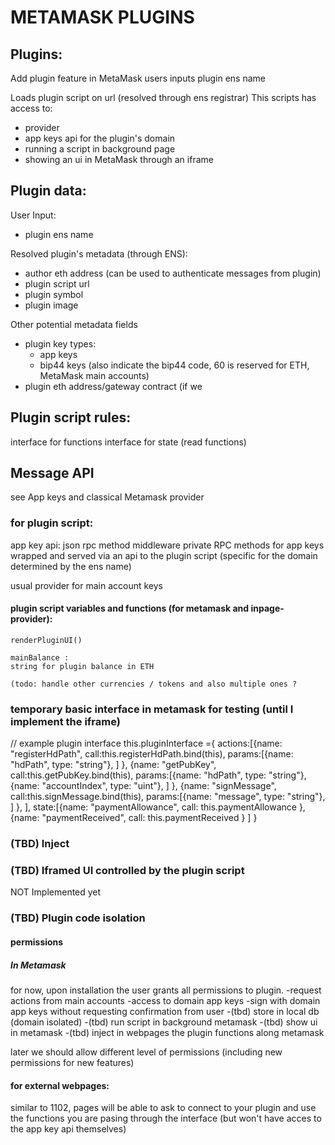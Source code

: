 # METAMASK PLUGINS

## Plugins:

Add plugin feature in MetaMask
users inputs plugin ens name

Loads plugin script on url (resolved through ens registrar)
This scripts has access to:
* provider
* app keys api for the plugin's domain
* running a script in background page
* showing an ui in MetaMask through an iframe

## Plugin data:

User Input:
* plugin ens name

Resolved plugin's metadata (through ENS):
* author eth address (can be used to authenticate messages from plugin)
* plugin script url
* plugin symbol
* plugin image

Other potential metadata fields
* plugin key types:
  * app keys
  * bip44 keys (also indicate the bip44 code, 60 is reserved for ETH, MetaMask main accounts)
* plugin eth address/gateway contract (if we 

## Plugin script rules:

interface for functions
interface for state (read functions)


## Message API

see App keys
and classical Metamask provider

### for plugin script:

app key api:
json rpc method middleware
private RPC methods for app keys
wrapped and served via an api to the plugin script (specific for the domain determined by the ens name)

usual provider for main account keys


#### plugin script variables and functions (for metamask and inpage-provider):

	renderPluginUI()
	
	mainBalance :
	string for plugin balance in ETH
	
	(todo: handle other currencies / tokens and also multiple ones ?

### temporary basic interface in metamask for testing (until I implement the iframe)

// example plugin interface
    this.pluginInterface ={
        actions:[{name: "registerHdPath",
    		  call:this.registerHdPath.bind(this),
    		  params:[{name: "hdPath",
    			   type: "string"},
    			 ]
    		 },
		 {name: "getPubKey",
    		  call:this.getPubKey.bind(this),
    		  params:[{name: "hdPath",
			   type: "string"},
			  {name: "accountIndex",
    			   type: "uint"},
    			 ]
    		 },
		 {name: "signMessage",
    		  call:this.signMessage.bind(this),
    		  params:[{name: "message",
    			   type: "string"},
    			 ]
    		 },
    		],
      state:[{name: "paymentAllowance",
    	      call: this.paymentAllowance
    	     },
    	     {name: "paymentReceived",
    	      call: this.paymentReceived
    	     }
    	    ]
    }


### (TBD) Inject

### (TBD) Iframed UI controlled by the plugin script

NOT Implemented yet

### (TBD) Plugin code isolation

#### permissions

##### In Metamask
for now, upon installation the user grants all permissions to plugin.
-request actions from main accounts
-access to domain app keys
-sign with domain app keys without requesting confirmation from user
-(tbd) store in local db (domain isolated)
-(tbd) run script in background metamask
-(tbd) show ui in metamask
-(tbd) inject in webpages the plugin functions along metamask

later we should allow different level of permissions (including new permissions for new features)


#### for external webpages:

similar to 1102, pages will be able to ask to connect to your plugin and use the functions you are pasing through the interface (but won't have acces to the app key api themselves)




